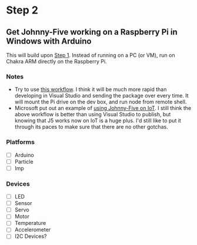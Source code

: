 # Step 2
## Get Johnny-Five working on a Raspberry Pi in Windows with Arduino

This will build upon [Step 1](https://github.com/BrianGenisio/win-io/tree/master/1.-Johnny-Five-on-Chakra-x86).  Instead of running on a PC (or VM), run on Chakra ARM directly on the Raspberry Pi.

### Notes
- Try to use  [this workflow](https://ms-iot.github.io/content/en-US/win10/samples/NodejsCylon.htm).  I think it will be much more rapid than developing in Visual Studio and sending the package over every time.  It will mount the Pi drive on the dev box, and run node from remote shell.
- Microsoft put out an example of [using Johnny-Five on IoT](http://ms-iot.github.io/content/en-US/win10/samples/NodejsWUJ5.htm).  I still think the above workflow is better than using Visual Studio to publish, but knowing that J5 works now on IoT is a huge plus.  I'd still like to put it through its paces to make sure that there are no other gotchas.

### Platforms
- [ ] Arduino
- [ ] Particle
- [ ] Imp

### Devices
- [ ] LED
- [ ] Sensor
- [ ] Servo
- [ ] Motor
- [ ] Temperature
- [ ] Accelerometer
- [ ] I2C Devices?
